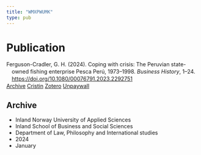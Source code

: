 ```yaml
---
title: "WMXPWUMK"
type: pub
---
```

<h1>Publication</h1>
<article id="csl-bib-container-WMXPWUMK" class="csl-bib-container">
  <div class="csl-bib-body" style="line-height: 1.35; padding-left: 1em; text-indent:-1em;">
  <div class="csl-entry">Ferguson-Cradler, G. H. (2024). Coping with crisis: The Peruvian state-owned fishing enterprise Pesca Per&#xFA;, 1973&#x2013;1998. <i>Business History</i>, 1&#x2013;24. <a href="https://doi.org/10.1080/00076791.2023.2292751">https://doi.org/10.1080/00076791.2023.2292751</a></div>
</div>
  <div class="csl-bib-buttons">
    <a href="#taxonomy-article-WMXPWUMK" class="csl-bib-button">Archive</a>
    <a href="https://app.cristin.no/results/show.jsf?id=2222055" alt="Cristin URL" class="csl-bib-button">Cristin</a>
    <a href="http://zotero.org/groups/5402882/items/WMXPWUMK" alt="Zotero URL" class="csl-bib-button">Zotero</a>
    <a href="https://www.tandfonline.com/doi/pdf/10.1080/00076791.2023.2292751?needAccess=true" class="csl-bib-button">Unpaywall</a>
  </div>
  <div id="csl-bib-meta-container-WMXPWUMK"></div>
</article>
<div id="csl-bib-meta-WMXPWUMK" class="csl-bib-meta">
  <article id="taxonomy-article-WMXPWUMK" class="taxonomy-article">
    <h1>Archive</h1>
    <ul>
      <li>Inland Norway University of Applied Sciences</li>
      <li>Inland School of Business and Social Sciences</li>
      <li>Department of Law, Philosophy and International studies</li>
      <li>2024</li>
      <li>January</li>
    </ul>
  </article>
</div>

